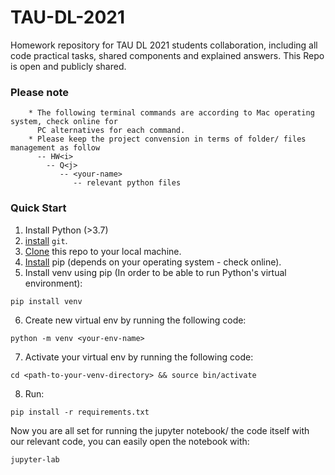 # TAU-DL-2021
Homework repository for TAU DL 2021 students collaboration, including all code practical tasks, shared components and 
explained answers. This Repo is open and publicly shared.
    
### Please note
        * The following terminal commands are according to Mac operating system, check online for 
          PC alternatives for each command.
        * Please keep the project convension in terms of folder/ files management as follow
          -- HW<i>
            -- Q<j>
               -- <your-name>
                  -- relevant python files

### Quick Start

1. Install Python (>3.7)
2. [install](https://git-scm.com/book/en/v2/Getting-Started-Installing-Git) `git`.
3. [Clone](https://docs.github.com/en/repositories/creating-and-managing-repositories/cloning-a-repository) this repo to your local machine. 
4. [Install](https://www.geeksforgeeks.org/how-to-install-pip-in-macos/) pip (depends on your operating system - check online).
5. Install venv using pip (In order to be able to run Python's virtual environment): 

```
pip install venv
```

6. Create new virtual env by running the following code:
```
python -m venv <your-env-name>
```

7. Activate your virtual env by running the following code:
```
cd <path-to-your-venv-directory> && source bin/activate
```
8. Run:
```
pip install -r requirements.txt
```

Now you are all set for running the jupyter notebook/ the code itself with our relevant code, you can easily open the notebook with:
```
jupyter-lab
```

